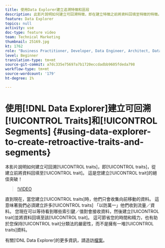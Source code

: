 ```yaml
---
title: 使用Data Explorer建立追溯特徵和區段
description: 此影片說明如何建立可回溯特徵，即在建立特徵之前將資料回填至特徵的特徵。 這是您特徵創作的一大突破！
feature: Data Explorer
topics: null
activity: use
doc-type: feature video
team: Technical Marketing
thumbnail: 25169.jpg
kt: 1762
role: "Business Practitioner, Developer, Data Engineer, Architect, Data Architect, Administrator, Leader"
level: Beginner
translation-type: tm+mt
source-git-commit: a7dc335e75697a7b1720eccdadbb9605fdeda798
workflow-type: tm+mt
source-wordcount: '179'
ht-degree: 1%

---
```



# 使用[!DNL Data Explorer]建立可回溯[!UICONTROL Traits]和[!UICONTROL Segments] {#using-data-explorer-to-create-retroactive-traits-and-segments}

本影片說明如何建立可回溯[!UICONTROL traits]，即[!UICONTROL traits]，從建立前將資料回填至[!UICONTROL trait]。 這是您建立[!UICONTROL trait]的絕佳突破！

>[!VIDEO](https://video.tv.adobe.com/v/25169/?quality=12)

直到現在，當您建立[!UICONTROL traits]時，他們只會收集向前移動的資料。 這意味著我們必須建立許多[!UICONTROL traits] 「以防萬一」他們收到流量／資料。 您現在可以等待看到哪些索引鍵／值對會接收資料，然後建立[!UICONTROL trait]並將資料回填至該[!UICONTROL trait]。 這可節省您的時間和精力，也有助於您保持[!UICONTROL trait]分類法的嚴密性，而不是擁有一堆[!UICONTROL traits]資料。

有關[!DNL Data Explorer]的更多資訊，請造訪[檔案](https://experiencecloud.adobe.com/resources/help/en_US/aam/data-explorer.html)。